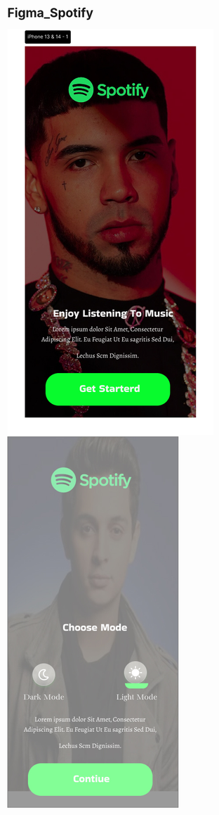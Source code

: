# Figma_Spotify


![Texto alternativo](IMAGENES-SPOTIFY/IPHONE001.jpg)
![Texto alternativo](IMAGENES-SPOTIFY/IPHONE002.jpg)
